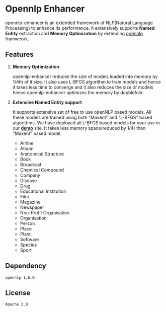 # Opennlp Enhancer

opennlp-enhancer is an extended framework of NLP(Natural Language Processing) to enhance its performance. It extensively supports **Named Entity** extraction and **Memory Optimization** by extending [opennlp](https://opennlp.apache.org/) framweork.

## Features

1. **Memory Optimization** 
   
   opennlp-enhancer reduces the size of models loaded into memory by 1/4th of it size. It also uses L-BFGS algorithm to train models and hence it takes less time to converge and it also reduces the size of models hence opennlp-enhancer optimizes the memory by doublefold. 

2. **Extensive Named Entity support**

   It supports extensive set of free to use openNLP based models. All these models are trained using both "Maxent" and "L-BFGS" based algorithms. We have deployed all L-BFGS based models for your use in our [**demo**](http://apis.tekstosense.com) site. It takes less memory space(reduced by 1/4) than "Maxent" based model.  
   
   * Airline
   * Album
   * Anatomical Structure
   * Book
   * Broadcast
   * Chemical Compound
   * Company
   * Disease
   * Drug
   * Educational Institution
   * Film
   * Magazine
   * Newspaper
   * Non-Profit Organisation
   * Organisation
   * Person
   * Place
   * Plant
   * Software
   * Species
   * Sport

## Dependency

`opennlp 1.6.0`

## License

`Apache 2.0`


